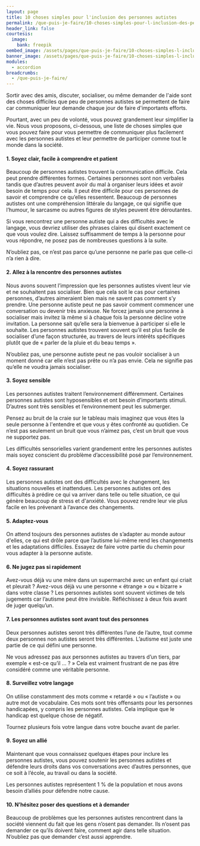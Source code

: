```yaml
---
layout: page
title: 10 choses simples pour l'inclusion des personnes autistes
permalink: /que-puis-je-faire/10-choses-simples-pour-l-inclusion-des-personnes-autistes
header_link: false
courtesis:
  image:
    bank: freepik
oembed_image: /assets/pages/que-puis-je-faire/10-choses-simples-l-inclusion-des-personnes-autistes/opengraph.jpg
banner_image: /assets/pages/que-puis-je-faire/10-choses-simples-l-inclusion-des-personnes-autistes/banner.jpg
modules:
  - accordion
breadcrumbs:
  - /que-puis-je-faire/
---
```


Sortir avec des amis, discuter, socialiser, ou même demander de l'aide
sont des choses difficiles que peu de personnes autistes se permettent de faire car communiquer leur demande chaque jour de faire
d'importants efforts.

Pourtant, avec un peu de volonté, vous pouvez grandement leur simplifier la vie. Nous vous proposons, ci-dessous, une liste de choses simples que vous pouvez faire pour vous permettre de communiquer plus facilement avec les personnes
autistes et leur permettre de participer comme tout le monde dans la société.

<amp-accordion animate expand-single-section disable-session-states>
 <section expanded>
  <h4 class="n"><span></span>1. Soyez clair, facile à comprendre et patient</h4>
  <div>
<p>Beaucoup de personnes autistes trouvent la communication difficile. Cela peut prendre différentes formes. Certaines personnes sont non verbales tandis que d’autres peuvent avoir du mal à organiser leurs idées et avoir besoin de temps pour cela. Il peut être difficile pour ces personnes de savoir et comprendre ce qu’elles ressentent.
Beaucoup de personnes autistes ont une compréhension littérale du langage, ce qui signifie que l’humour, le sarcasme ou autres figures de styles peuvent être déroutantes.</p>

<p>Si vous rencontrez une personne autiste qui a des difficultés avec le langage, vous devriez utiliser des phrases claires qui disent exactement ce que vous voulez dire.
Laissez suffisamment de temps à la personne pour vous répondre, ne posez pas de nombreuses questions à la suite.</P>

<p>N’oubliez pas, ce n’est pas parce qu’une personne ne parle pas que celle-ci n’a rien à dire.</p>
  </div>
 </section>
 <section>
  <h4 class="n"><span></span>2. Allez à la rencontre des personnes autistes</h4>
  <div>
<p>Nous avons souvent l’impression que les personnes autistes vivent leur vie et ne souhaitent pas socialiser.
Bien que cela soit le cas pour certaines personnes, d’autres aimeraient bien mais ne savent pas comment s’y prendre.
Une personne autiste peut ne pas savoir comment commencer une conversation ou devenir très anxieuse.
Ne forcez jamais une personne à socialiser mais invitez là même si à chaque fois la personne décline votre invitation.
La personne sait qu’elle sera la bienvenue à participer si elle le 
souhaite. Les personnes autistes trouvent souvent qu’il est plus facile de socialiser d’une façon structurée, au travers de leurs intérêts spécifiques plutôt que 
de «&nbsp;parler de la pluie et du beau temps&nbsp;».</p>

<p>N’oubliez pas, une personne autiste peut ne pas vouloir socialiser à un moment donné car elle n’est pas prête ou n’a pas envie.
Cela ne signifie pas qu’elle ne voudra jamais socialiser.</p>
  </div>
 </section>
 <section>
  <h4 class="n"><span></span>3. Soyez sensible</h4>
  <div>
<p>Les personnes autistes traitent l’environnement différemment.
Certaines personnes autistes sont hyposensibles et ont besoin d’importants stimuli. D’autres sont très sensibles et l’environnement peut les submerger.</p>

<p>Pensez au bruit de la craie sur le tableau mais imaginez que vous êtes la seule personne à l'entendre et que vous y êtes confronté au quotidien.
Ce n’est pas seulement un bruit que vous n’aimez pas, c’est un bruit que vous ne supportez pas.</p>

<p>Les difficultés sensorielles varient grandement entre les personnes autistes mais soyez conscient du problème d’accessibilité posé par l’environnement.</p>
  </div>
 </section>
 <section>
  <h4 class="n"><span></span>4. Soyez rassurant</h4>
  <div>
<p>Les personnes autistes ont des difficultés avec le changement, les situations nouvelles et inattendues.
Les personnes autistes ont des difficultés à prédire ce qui va arriver dans telle ou telle situation, ce qui génère beaucoup de stress et d'anxiété.
Vous pouvez rendre leur vie plus facile en les prévenant à l’avance des changements.</p>
  </div>
 </section>
 <section>
  <h4 class="n"><span></span>5. Adaptez-vous</h4>
  <div>
<p>On attend toujours des personnes autistes de s’adapter au monde autour
d'elles, ce qui est drôle parce que l’autisme lui-même rend les changements
et les adaptations difficiles.
Essayez de faire votre partie du chemin pour vous adapter à la personne autiste.</p>
  </div>
 </section>
 <section>
  <h4 class="n"><span></span>6. Ne jugez pas si rapidement</h4>
  <div>
<p>Avez-vous déjà vu une mère dans un supermarché avec un enfant qui criait et pleurait&nbsp;? Avez-vous déjà vu une personne «&nbsp;étrange&nbsp;»
ou «&nbsp;bizarre&nbsp;» dans votre classe&nbsp;?
Les personnes autistes sont souvent victimes de tels jugements car l’autisme peut être invisible. Réfléchissez à deux fois avant de juger quelqu’un.</p>
  </div>
 </section>
 <section>
  <h4 class="n"><span></span>7. Les personnes autistes sont avant tout des personnes</h4>
  <div>
<p>Deux personnes autistes seront très différentes l’une de l’autre, tout comme deux personnes non autistes seront très différentes. L’autisme est juste une partie de ce qui défini une personne.</p>

<p>Ne vous adressez pas aux personnes autistes au travers d’un tiers, par exemple «&nbsp;est-ce qu’il …&nbsp;?&nbsp;» Cela est vraiment frustrant de ne pas être considéré comme une véritable personne.</p>
  </div>
 </section>
 <section>
  <h4 class="n"><span></span>8. Surveillez votre langage</h4>
  <div>
<p>On utilise constamment des mots comme «&nbsp;retardé&nbsp;» ou «&nbsp;l’autiste&nbsp;» ou autre mot de vocabulaire. Ces mots sont très offensants
pour les personnes handicapées, y 
compris les personnes autistes. Cela implique que le handicap est quelque chose de négatif.</p>

<p>Tournez plusieurs fois votre langue dans votre bouche avant de parler.</p>
  </div>
 </section>
 <section>
  <h4 class="n"><span></span>9. Soyez un allié</h4>
  <div>
<p>Maintenant que vous connaissez quelques étapes pour inclure les personnes autistes, vous pouvez soutenir les personnes autistes et défendre leurs droits dans vos conversations avec d’autres personnes, que ce soit à l’école, au travail ou dans la société.

Les personnes autistes représentent 1&nbsp;% de la population et nous avons besoin d’alliés pour défendre notre cause.</p>
  </div>
 </section>
 <section>
  <h4 class="n"><span></span>10. N’hésitez poser des questions et à demander</h4>
  <div>
<p>Beaucoup de problèmes que les personnes autistes rencontrent dans la société 
viennent 
du fait que les gens n’osent pas demander. Ils n’osent pas demander ce qu’ils doivent faire, comment agir dans telle situation. N’oubliez pas que demander c’est aussi apprendre.</p>
  </div>
 </section>
</amp-accordion>


